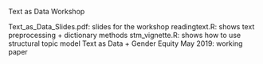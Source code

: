 Text as Data Workshop

Text_as_Data_Slides.pdf: slides for the workshop
readingtext.R: shows text preprocessing + dictionary methods
stm_vignette.R: shows how to use structural topic model
Text as Data + Gender Equity May 2019: working paper